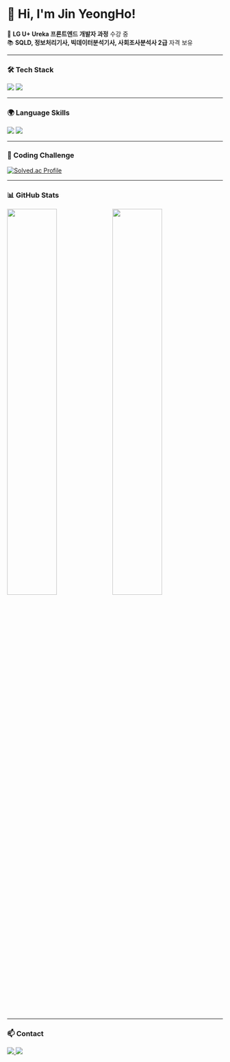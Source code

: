 <h1>👋 Hi, I'm Jin YeongHo!</h1>

🌱 **LG U+ Ureka 프론트엔드 개발자 과정** 수강 중  
📚 **SQLD, 정보처리기사, 빅데이터분석기사, 사회조사분석사 2급** 자격 보유  

---

### 🛠 Tech Stack  
<p>
  <img src="https://img.shields.io/badge/Python-3776AB?style=flat&logo=python&logoColor=white"/>
  <img src="https://img.shields.io/badge/Android%20Studio-3DDC84?style=flat&logo=android-studio&logoColor=white"/>
</p>

---

### 🌍 Language Skills  
<p>
  <img src="https://img.shields.io/badge/TOEIC-750-blue?style=flat&logo=google-translate&logoColor=white"/>
  <img src="https://img.shields.io/badge/JLPT_N2-FFA500?style=flat&logo=notion&logoColor=white"/>
</p>

---

### 🎯 Coding Challenge  
[![Solved.ac Profile](http://mazassumnida.wtf/api/v2/generate_badge?boj=kuru2141)](https://solved.ac/kuru2141)

---

### 📊 GitHub Stats  
<div>
  <img src="https://github-readme-stats.vercel.app/api?username=kuru2141&show_icons=true&theme=radical" width="48%" />
  <img src="https://github-readme-streak-stats.herokuapp.com/?user=kuru2141&theme=radical" width="48%" />
</div>

---

### 📫 Contact  
<p>
  <a href="mailto:jinyh2141@gmail.com">
    <img src="https://img.shields.io/badge/Gmail-D14836?style=flat&logo=gmail&logoColor=white"/>
  </a>
  <a href="https://www.instagram.com/jinyh2141">
    <img src="https://img.shields.io/badge/Instagram-E4405F?style=flat&logo=instagram&logoColor=white"/>
  </a>
</p>

